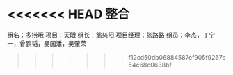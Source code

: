 <<<<<<< HEAD
整合
=======
组名：多捞哦
项目：天眼
组长：翁慈阳
项目经理：张路路
组员：李杰，丁宁一，曾鹏韬，吴国潘，吴肇荣
>>>>>>> f12cd50db06884587cf905f9267e54c68c0638bf
